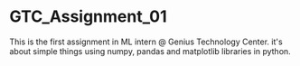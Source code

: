 # GTC_Assignment_01
This is the first assignment in ML intern @ Genius Technology Center. it's about simple things using numpy, pandas and matplotlib libraries in python.
